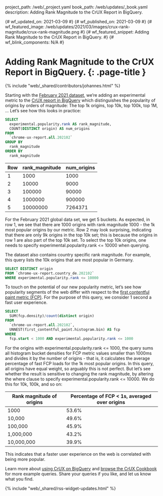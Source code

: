 project_path: /web/_project.yaml
book_path: /web/updates/_book.yaml
description: Adding Rank Magnitude to the CrUX Report in BigQuery.

{# wf_updated_on: 2021-03-09 #}
{# wf_published_on: 2021-03-09 #}
{# wf_featured_image: /web/updates/2021/03/images/crux-rank-magnitude/crux-rank-magnitude.png #}
{# wf_featured_snippet: Adding Rank Magnitude to the CrUX Report in BigQuery. #}
{# wf_blink_components: N/A #}

# Adding Rank Magnitude to the CrUX Report in BigQuery. {: .page-title }

{% include "web/_shared/contributors/johannes.html" %}

Starting with the [February 2021
dataset](https://developers.google.com/web/tools/chrome-user-experience-report/bigquery/changelog#202101),
we’re adding an experimental metric to the [CrUX report in
BigQuery](https://developers.google.com/web/tools/chrome-user-experience-report/bigquery/getting-started)
which distinguishes the popularity of origins by orders of magnitude: The top 1k
origins, top 10k, top 100k, top 1M, ... Let’s see how this looks in practice:

```SQL
SELECT
  experimental.popularity.rank AS rank_magnitude,
  COUNT(DISTINCT origin) AS num_origins
FROM
  `chrome-ux-report.all.202102`
GROUP BY
  rank_magnitude
ORDER BY
  rank_magnitude
```

| Row | rank_magnitude | num_origins |
| --- | -------------- | ----------- |
| 1   | 1000           | 1000 |
| 2   | 10000          | 9000 |
| 3   | 100000         | 90000 |
| 4   | 1000000        | 900000 |
| 5   | 10000000       | 7264371 |

For the February 2021 global data set, we get 5 buckets. As expected, in row 1,
we see that there are 1000 origins with rank magnitude 1000 - the 1k most
popular origins by our metric. Row 2 may look surprising, indicating that there
are only 9k origins in the top 10k set; this is because the origins in row 1 are
also part of the top 10k set. To select the top 10k origins, one needs to
specify experimental.popularity.rank <= 10000 when querying.

The dataset also contains country specific rank magnitude. For example, this
query lists the 10k origins that are most popular in Germany.


```SQL
SELECT DISTINCT origin
FROM `chrome-ux-report.country_de.202102`
WHERE experimental.popularity.rank <= 10000
```

To touch on the potential of our new popularity metric, let’s see how popularity
segments of the web differ with respect to the [first contentful paint metric
(FCP)](https://web.dev/first-contentful-paint/). For the purpose of this query,
we consider 1 second a fast user experience.

```SQL
SELECT
  SUM(fcp.density)/count(distinct origin)
FROM
  `chrome-ux-report.all.202102`,
  UNNEST(first_contentful_paint.histogram.bin) AS fcp
WHERE
  fcp.start < 1000 AND experimental.popularity.rank <= 1000
```

For the origins with experimental.popularity.rank <= 1000, the query sums all
histogram bucket densities for FCP metric values smaller than 1000ms and divides
it by the number of origins - that is, it calculates the average percentage of
fast FCP loads for the 1k most popular origins. In this query, all origins have
equal weight, so arguably this is not perfect. But let’s see whether the result
is sensitive to changing the rank magnitude, by altering the where clause to
specify experimental.popularity.rank <= 10000. We do this for 10k, 100k, and so
on:

| Rank magnitude of origins | Percentage of FCP < 1s, averaged over origins |
| ------------------------- | --------------------------------------------- |
| 1000                      | 53.6% |
| 10,000                    | 49.6% |
| 100,000                   | 45.9% |
| 1,000,000                 | 43.2% |
| 10,000,000                | 39.9% |

This indicates that a faster user experience on the web is correlated with being more popular.

Learn more about [using CrUX on
BigQuery](https://web.dev/chrome-ux-report-bigquery/) and [browse the CrUX
Cookbook](https://github.com/GoogleChrome/CrUX/tree/main/sql) for more example
queries. Share your queries if you like, and let us know what you find.

{% include "web/_shared/rss-widget-updates.html" %}
